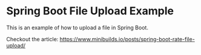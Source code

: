 # Spring Boot File Upload Example

This is an example of how to upload a file in Spring Boot.

Checkout the article: https://www.minibuilds.io/posts/spring-boot-rate-file-upload/
